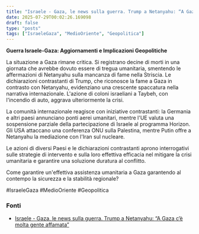 ```yaml
---
title: "Israele - Gaza, le news sulla guerra. Trump a Netanyahu: “A Gaza c’è molta gente affamata”"
date: 2025-07-29T00:02:26.169098
draft: false
type: "posts"
tags: ["IsraeleGaza", "MedioOriente", "Geopolitica"]
---
```


**Guerra Israele-Gaza: Aggiornamenti e Implicazioni Geopolitiche**

La situazione a Gaza rimane critica.  Si registrano decine di morti in una giornata che avrebbe dovuto essere di tregua umanitaria, smentendo le affermazioni di Netanyahu sulla mancanza di fame nella Striscia.  Le dichiarazioni contrastanti di Trump, che riconosce la fame a Gaza in contrasto con Netanyahu, evidenziano una crescente spaccatura nella narrativa internazionale.  L'azione di coloni israeliani a Taybeh, con l'incendio di auto, aggrava ulteriormente la crisi.  

La comunità internazionale reagisce con iniziative contrastanti:  la Germania e altri paesi annunciano ponti aerei umanitari, mentre l'UE valuta una sospensione parziale della partecipazione di Israele al programma Horizon.  Gli USA attaccano una conferenza ONU sulla Palestina, mentre  Putin offre a Netanyahu la mediazione con l'Iran sul nucleare.  

Le azioni di diversi Paesi e le dichiarazioni contrastanti aprono interrogativi sulle strategie di intervento e sulla loro effettiva efficacia nel mitigare la crisi umanitaria e garantire una soluzione duratura al conflitto.  

Come garantire un'effettiva assistenza umanitaria a Gaza garantendo al contempo la sicurezza e la stabilità regionale?


#IsraeleGaza #MedioOriente #Geopolitica


### Fonti
- [Israele - Gaza, le news sulla guerra. Trump a Netanyahu: “A Gaza c’è molta gente affamata”](https://www.repubblica.it/esteri/2025/07/28/diretta/israele_gaza_hamas_guerra_news_oggi_diretta-424756264/)
